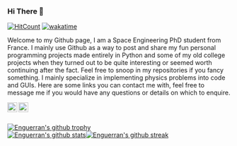 ### Hi There 👋

  [![HitCount](http://hits.dwyl.com/EnguerranVidal/EnguerranVidal.svg?style=flat)](http://hits.dwyl.com/EnguerranVidal/EnguerranVidal) [![wakatime](https://wakatime.com/badge/user/d1fb42e6-38e1-489b-a7b0-fa05747ea94a.svg)](https://wakatime.com/@d1fb42e6-38e1-489b-a7b0-fa05747ea94a)

Welcome to my Github page, I am a Space Engineering PhD student from France. I mainly use Github as a way to post and share my fun personal programming projects made entirely in Python and some of my old college projects when they turned out to be quite interesting or seemed worth continuing after the fact. Feel free to snoop in my repositories if you fancy something. I mainly specialize in implementing physics problems into code and GUIs. Here are some links you can contact me with, feel free to message me if you would have any questions or details on which to enquire. 

<a href="https://www.linkedin.com/in/enguerran-vidal/"><img align="left" alt="LinkedIn" width="22px" src="https://upload.wikimedia.org/wikipedia/commons/thumb/e/e9/Linkedin_icon.svg/1024px-Linkedin_icon.svg.png" /></a> <a href="engue11@hotmail.com"><img align="left" width="22px" src="https://upload.wikimedia.org/wikipedia/commons/thumb/9/90/Outlook.com_icon_%282012-2019%29.svg/1200px-Outlook.com_icon_%282012-2019%29.svg.png" /></a><br><br>

[![Enguerran's github trophy](https://github-profile-trophy.vercel.app/?username=EnguerranVidal&row=1)](https://github.com/ryo-ma/github-profile-trophy)<br>
[![Enguerran's github stats](https://github-readme-stats.vercel.app/api?username=EnguerranVidal&theme=blue-green)](https://github.com/anuraghazra/github-readme-stats)[![Enguerran's github streak](https://github-readme-streak-stats.herokuapp.com/?user=EnguerranVidal&theme=blue-green)](https://github.com/EnguerranVidal/github-readme-streak-stats)


